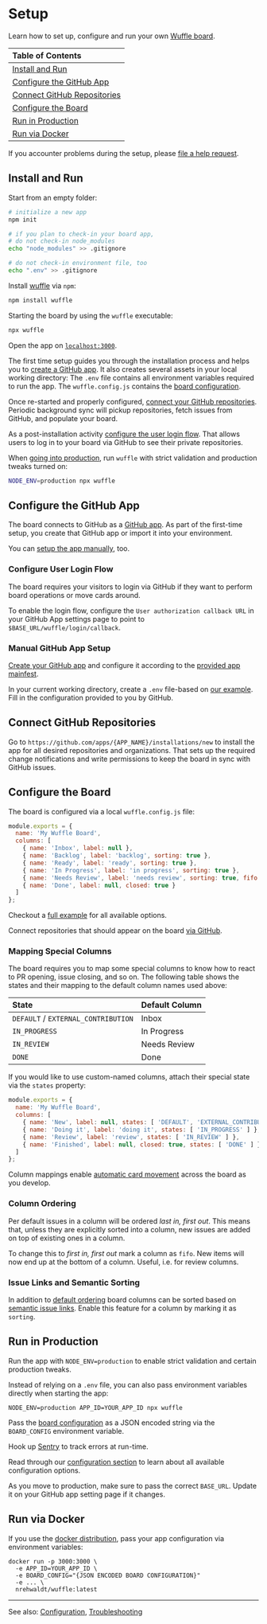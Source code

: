 # Setup

Learn how to set up, configure and run your own [Wuffle board](https://wuffle.dev).

| Table of Contents |
| :--- |
| [Install and Run](#install-and-run) |
| [Configure the GitHub App](#configure-the-github-app) |
| [Connect GitHub Repositories](#connect-github-repositories) |
| [Configure the Board](#configure-the-board) |
| [Run in Production](#run-in-production) |
| [Run via Docker](#run-via-docker) |

If you accounter problems during the setup, please [file a help request](https://github.com/nikku/wuffle/issues/new?labels=question%2C+installation&template=SETUP_PROBLEM.md).


## Install and Run

Start from an empty folder:

```sh
# initialize a new app
npm init

# if you plan to check-in your board app,
# do not check-in node_modules
echo "node_modules" >> .gitignore

# do not check-in environment file, too
echo ".env" >> .gitignore
```

Install [wuffle](https://wuffle.dev) via `npm`:

```sh
npm install wuffle
```

Starting the board by using the `wuffle` executable:

```sh
npx wuffle
```

Open the app on [`localhost:3000`](http://localhost:3000).

The first time setup guides you through the installation process and helps you to [create a GitHub app](#configure-the-github-app). It also creates several assets in your local working directory: The `.env` file contains all environment variables required to run the app. The `wuffle.config.js` contains the [board configuration](#configure-board).

Once re-started and properly configured, [connect your GitHub repositories](#connect-github-repositories). Periodic background sync will pickup repositories, fetch issues from GitHub, and populate your board.

As a post-installation activity [configure the user login flow](#configure-user-login-flow). That allows users to log in to your board via GitHub to see their private repositories.

When [going into production](#run-in-production), run `wuffle` with strict validation and production tweaks turned on:

```sh
NODE_ENV=production npx wuffle
```


## Configure the GitHub App

The board connects to GitHub as a [GitHub app](https://developer.github.com/apps/). As part of the first-time setup, you create that GitHub app or import it into your environment.

You can [setup the app manually](#manual-github-app-setup), too.


### Configure User Login Flow

The board requires your visitors to login via GitHub if they want to perform board operations or move cards around.

To enable the login flow, configure the `User authorization callback URL` in your GitHub App settings page to point to `$BASE_URL/wuffle/login/callback`.


### Manual GitHub App Setup

[Create your GitHub app](https://github.com/settings/apps/new) and configure it according to the [provided app mainfest](../packages/app/app.yml).

In your current working directory, create a `.env` file-based on [our example](../packages/app/.env.example). Fill in the configuration provided to you by GitHub.


## Connect GitHub Repositories

Go to `https://github.com/apps/{APP_NAME}/installations/new` to install the app for all desired repositories and organizations. That sets up the required change notifications and write permissions to keep the board in sync with GitHub issues.


## Configure the Board

The board is configured via a local `wuffle.config.js` file:

```js
module.exports = {
  name: 'My Wuffle Board',
  columns: [
    { name: 'Inbox', label: null },
    { name: 'Backlog', label: 'backlog', sorting: true },
    { name: 'Ready', label: 'ready', sorting: true },
    { name: 'In Progress', label: 'in progress', sorting: true },
    { name: 'Needs Review', label: 'needs review', sorting: true, fifo: true },
    { name: 'Done', label: null, closed: true }
  ]
};
```

Checkout a [full example](../packages/app/wuffle.config.example.js) for all available options.

Connect repositories that should appear on the board [via GitHub](#connect-github-repositories).


### Mapping Special Columns

The board requires you to map some special columns to know how to react to PR opening, issue closing, and so on. The following table shows the states and their mapping to the default column names used above:

| State | Default Column |
| :--- | :--- |
| `DEFAULT` / `EXTERNAL_CONTRIBUTION` | Inbox |
| `IN_PROGRESS` | In Progress |
| `IN_REVIEW` | Needs Review |
| `DONE` | Done |

If you would like to use custom-named columns, attach their special state via the `states` property:

```js
module.exports = {
  name: 'My Wuffle Board',
  columns: [
    { name: 'New', label: null, states: [ 'DEFAULT', 'EXTERNAL_CONTRIBUTION' ] },
    { name: 'Doing it', label: 'doing it', states: [ 'IN_PROGRESS' ] },
    { name: 'Review', label: 'review', states: [ 'IN_REVIEW' ] },
    { name: 'Finished', label: null, closed: true, states: [ 'DONE' ] }
  ]
};
```

Column mappings enable [automatic card movement](./AUTOMATIC_CARD_MOVEMENT.md) across the board as you develop.


### Column Ordering

Per default issues in a column will be ordered _last in, first out_. This means that, unless they are explicitly sorted into a column, new issues are added on top of existing ones in a column.

To change this to _first in, first out_ mark a column as `fifo`. New items will now end up at the bottom of a column. Useful, i.e. for review columns.


### Issue Links and Semantic Sorting

In addition to [default ordering](#column-ordering) board columns can be sorted based on [semantic issue links](./ISSUE_LINKS.md). Enable this feature for a column by marking it as `sorting`.


## Run in Production

Run the app with `NODE_ENV=production` to enable strict validation and certain production tweaks.

Instead of relying on a `.env` file, you can also  pass environment variables directly when starting the app:

```
NODE_ENV=production APP_ID=YOUR_APP_ID npx wuffle
```

Pass the [board configuration](#configure-the-board) as a JSON encoded string via the `BOARD_CONFIG` environment variable.

Hook up [Sentry](https://sentry.io/welcome/) to track errors at run-time.

Read through our [configuration section](./CONFIG.md) to learn about all available configuration options.

As you move to production, make sure to pass the correct `BASE_URL`. Update it on your GitHub app setting page if it changes.


## Run via Docker

If you use the [docker distribution](https://hub.docker.com/r/nrehwaldt/wuffle), pass your app configuration via environment variables:

```
docker run -p 3000:3000 \
  -e APP_ID=YOUR_APP_ID \
  -e BOARD_CONFIG="{JSON ENCODED BOARD CONFIGURATION}"
  -e ... \
  nrehwaldt/wuffle:latest
```

---

See also: [Configuration](./CONFIG.md), [Troubleshooting](./TROUBLESHOOTING.md)
